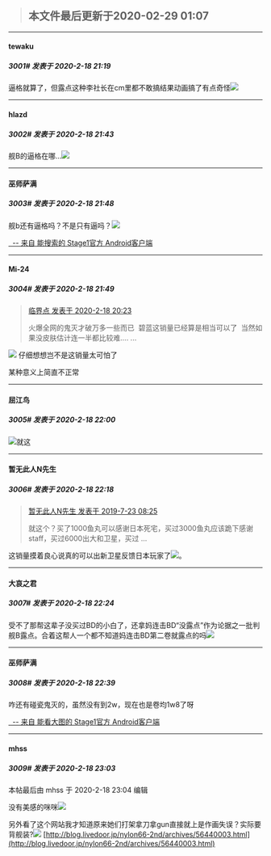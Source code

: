 > ## **本文件最后更新于2020-02-29 01:07** 



-----

####  tewaku  
##### 3001#       发表于 2020-2-18 21:19




逼格就算了，但露点这种李社长在cm里都不敢搞结果动画搞了有点奇怪<img src="https://static.saraba1st.com/image/smiley/face2017/117.png" referrerpolicy="no-referrer">







-----

####  hlazd  
##### 3002#       发表于 2020-2-18 21:43




舰B的逼格在哪...<img src="https://static.saraba1st.com/image/smiley/face2017/001.png" referrerpolicy="no-referrer">







-----

####  巫师萨满  
##### 3003#       发表于 2020-2-18 21:48




舰b还有逼格吗？不是只有逼吗？<img src="https://static.saraba1st.com/image/smiley/face2017/067.png" referrerpolicy="no-referrer">

[  -- 来自 能搜索的 Stage1官方 Android客户端](https://www.coolapk.com/apk/140634)







-----

####  Mi-24  
##### 3004#       发表于 2020-2-18 21:49



<blockquote><a href="httphttps://bbs.saraba1st.com/2b/forum.php?mod=redirect&amp;goto=findpost&amp;pid=46454031&amp;ptid=1755583" target="_blank">临界点 发表于 2020-2-18 20:23</a>

火爆全网的鬼灭才破万多一些而已  碧蓝这销量已经算是相当可以了  当然如果没皮肤估计连一半都比较难.... ...</blockquote>
<img src="https://static.saraba1st.com/image/smiley/face2017/068.png" referrerpolicy="no-referrer"> 仔细想想岂不是这销量太可怕了

某种意义上简直不正常







-----

####  屈江鸟  
##### 3005#       发表于 2020-2-18 22:00



<img src="https://static.saraba1st.com/image/smiley/face2017/048.png" referrerpolicy="no-referrer">就这







-----

####  暂无此人N先生  
##### 3006#       发表于 2020-2-18 22:18



<blockquote><a href="httphttps://bbs.saraba1st.com/2b/forum.php?mod=redirect&amp;goto=findpost&amp;pid=44623803&amp;ptid=1755583" target="_blank">暂无此人N先生 发表于 2019-7-23 08:25</a>

就这个？买了1000鱼丸可以感谢日本死宅，买过3000鱼丸应该跪下感谢staff，买过6000出大和卫星，买过 ...</blockquote>
这销量摸着良心说真的可以出新卫星反馈日本玩家了<img src="https://static.saraba1st.com/image/smiley/face2017/037.png" referrerpolicy="no-referrer">。







-----

####  大哀之君  
##### 3007#       发表于 2020-2-18 22:24




受不了那帮这辈子没买过BD的小白了，还拿妈连击BD“没露点”作为论据之一批判舰B露点。合着这帮人一个都不知道妈连击BD第二卷就露点的吗<img src="https://static.saraba1st.com/image/smiley/face2017/124.png" referrerpolicy="no-referrer">







-----

####  巫师萨满  
##### 3008#       发表于 2020-2-18 22:39




咋还有碰瓷鬼灭的，虽然没有到2w，现在也是卷均1w8了呀

[  -- 来自 能看大图的 Stage1官方 Android客户端](https://www.coolapk.com/apk/140634)







-----

####  mhss  
##### 3009#       发表于 2020-2-18 23:03



 本帖最后由 mhss 于 2020-2-18 23:04 编辑 

没有美感的咪咪<img src="https://static.saraba1st.com/image/smiley/face2017/001.png" referrerpolicy="no-referrer">

另外看了这个网站我才知道原来她们打架拿刀拿gun直接就上是作画失误？实际要背舰装?<img src="https://static.saraba1st.com/image/smiley/face2017/068.png" referrerpolicy="no-referrer">
[http://blog.livedoor.jp/nylon66-2nd/archives/56440003.html](http://blog.livedoor.jp/nylon66-2nd/archives/56440003.html)





                                                 